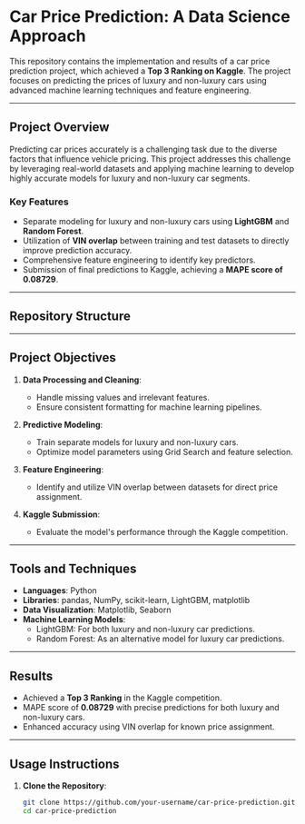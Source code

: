 # Car Price Prediction: A Data Science Approach

This repository contains the implementation and results of a car price prediction project, which achieved a **Top 3 Ranking on Kaggle**. The project focuses on predicting the prices of luxury and non-luxury cars using advanced machine learning techniques and feature engineering.

---

## **Project Overview**

Predicting car prices accurately is a challenging task due to the diverse factors that influence vehicle pricing. This project addresses this challenge by leveraging real-world datasets and applying machine learning to develop highly accurate models for luxury and non-luxury car segments.

### **Key Features**
- Separate modeling for luxury and non-luxury cars using **LightGBM** and **Random Forest**.
- Utilization of **VIN overlap** between training and test datasets to directly improve prediction accuracy.
- Comprehensive feature engineering to identify key predictors.
- Submission of final predictions to Kaggle, achieving a **MAPE score of 0.08729**.

---

## **Repository Structure**


---

## **Project Objectives**

1. **Data Processing and Cleaning**:
   - Handle missing values and irrelevant features.
   - Ensure consistent formatting for machine learning pipelines.

2. **Predictive Modeling**:
   - Train separate models for luxury and non-luxury cars.
   - Optimize model parameters using Grid Search and feature selection.

3. **Feature Engineering**:
   - Identify and utilize VIN overlap between datasets for direct price assignment.

4. **Kaggle Submission**:
   - Evaluate the model's performance through the Kaggle competition.

---

## **Tools and Techniques**

- **Languages**: Python
- **Libraries**: pandas, NumPy, scikit-learn, LightGBM, matplotlib
- **Data Visualization**: Matplotlib, Seaborn
- **Machine Learning Models**:
  - LightGBM: For both luxury and non-luxury car predictions.
  - Random Forest: As an alternative model for luxury car predictions.

---

## **Results**

- Achieved a **Top 3 Ranking** in the Kaggle competition.
- MAPE score of **0.08729** with precise predictions for both luxury and non-luxury cars.
- Enhanced accuracy using VIN overlap for known price assignment.

---

## **Usage Instructions**

1. **Clone the Repository**:
   ```bash
   git clone https://github.com/your-username/car-price-prediction.git
   cd car-price-prediction
